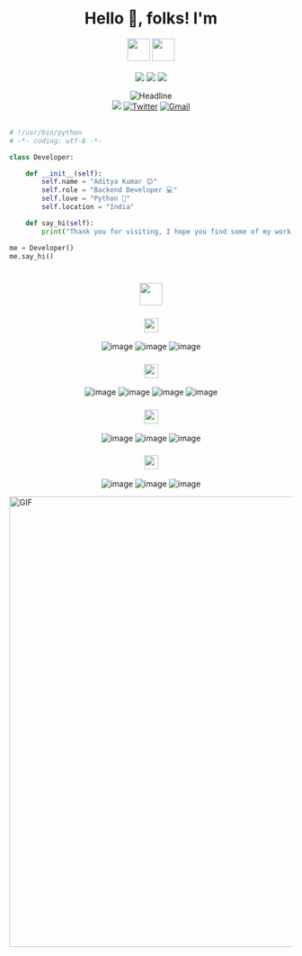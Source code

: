 <h1 align="center"> Hello 👋, folks! I'm </h1>

<div>
<p>
<div align="center">
<img height="40px" src="https://img.shields.io/badge/-Aditya-61DAFB?&style=for-the-badge&logoWidth=50"/>
<img height="40px" src="https://img.shields.io/badge/-Kumar-5457ff?&style=for-the-badge&logoWidth=50"/>
</div>

<br>

<div align="center">
<img src="https://img.shields.io/badge/-A-5457ff?&style=for-the-badge&logoWidth=50"/>
<img src="https://img.shields.io/badge/-Backend-61DAFB?&style=for-the-badge&logoWidth=50"/>
<img src="https://img.shields.io/badge/-Developer-5457ff?&style=for-the-badge&logoWidth=50"/>
</div>
</p>

<div align=center> 

<div align=center>
        <img src="https://readme-typing-svg.herokuapp.com?color=%&size=32&center=true&vCenter=true&width=600&height=50&lines=Hi+there+I'm+Aditya+Kumar+%F0%9F%91%8B;Back-End+Developer;Problem+Solver;" alt="Headline" />
</div> 
  <a href="https://www.linkedin.com/in/aditya-Kumar421/"><img src="https://img.shields.io/badge/LinkedIn-0077B5?style=for-the-badge&logo=linkedin&logoColor=white" /></a>
  <a href="https://x.com/KumarAdity33265"><img src="https://img.shields.io/badge/Twitter-1DA1F2?style=for-the-badge&logo=twitter&logoColor=white" alt="Twitter" /></a>
  <a href="mailto:ak.adityakumar421@gmail.com"><img src="https://img.shields.io/badge/Gmail-D14836?style=for-the-badge&logo=gmail&logoColor=white" alt="Gmail" /></a>
</div>

<br>

```py
# !/usr/bin/python
# -*- coding: utf-8 -*-

class Developer:

    def __init__(self):
        self.name = "Aditya Kumar 😊"
        self.role = "Backend Developer 💻"
        self.love = "Python 🐍"
        self.location = "India"

    def say_hi(self):
        print("Thank you for visiting, I hope you find some of my work intriguing.")

me = Developer()
me.say_hi()
```

<h1 align="center">
  <img height="40px" src="https://img.shields.io/badge/-My Tech Stack-faebee?&style=for-the-badge&logoWidth=50" />
</h1>
<div align="center">
        
<h3 align="center">
  <img height="25px" src="https://img.shields.io/badge/-Languages-faebee?&style=for-the-badge&logoWidth=50" />
</h3>

![image](https://img.shields.io/badge/Python-14354C?style=for-the-badge&logo=python&logoColor=white)
![image](https://img.shields.io/badge/JavaScript-007ACC?style=for-the-badge&logo=javascript&logoColor=white)
![image](https://img.shields.io/badge/C%2B%2B-00599C?style=for-the-badge&logo=c%2B%2B&logoColor=white)

<h3 align="center">
  <img height="25px" src="https://img.shields.io/badge/- Frameworks-faebee?&style=for-the-badge&logoWidth=50" />
</h3>

![image](https://img.shields.io/badge/fastapi-%23092E20.svg?style=for-the-badge&logo=fastapi&logoColor=white)
![image](https://img.shields.io/badge/django%20rest-ff1709?style=for-the-badge&logo=django&logoColor=white)
![image](https://img.shields.io/badge/react-109989?style=for-the-badge&logo=REACT&logoColor=white)
![image](https://img.shields.io/badge/tailwind-%2378c7d1.svg?style=for-the-badge&logo=tailwindcss&logoColor=white)

<h3 align="center">
  <img height="25px" src="https://img.shields.io/badge/-Database-faebee?&style=for-the-badge&logoWidth=50" />
</h3>

![image](https://img.shields.io/badge/postgres-%23316192.svg?style=for-the-badge&logo=postgresql&logoColor=white)
![image](https://img.shields.io/badge/mongoDB-%2307405e.svg?&style=for-the-badge&logo=mongoDB&logoColor=white)
![image](https://img.shields.io/badge/mysql-%23DD0031.svg?style=for-the-badge&logo=mysql&logoColor=white)

<h3 align="center">
  <img height="25px" src="https://img.shields.io/badge/-CI/CD and Cloud Services-faebee?&style=for-the-badge&logoWidth=50" />
</h3>

![image](https://img.shields.io/badge/docker-%230db7ed.svg?style=for-the-badge&logo=docker&logoColor=white)
![image](https://img.shields.io/badge/AWS-FF9900?style=for-the-badge&logo=aws&logoColor=white)
![image](https://img.shields.io/badge/render-0089D6?style=for-the-badge&logo=render&logoColor=white)

</div>


<img align="center" width="800px" alt="GIF" src="https://user-images.githubusercontent.com/74038190/225813708-98b745f2-7d22-48cf-9150-083f1b00d6c9.gif" />
